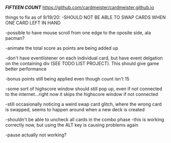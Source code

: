 **_FIFTEEN COUNT_**
https://github.com/cardmeister/cardmeister.github.io

things to fix as of 9/19/20:
-SHOULD NOT BE ABLE TO SWAP CARDS WHEN ONE CARD LEFT IN HAND

-possible to have mouse scroll from one edge to the oposite side, ala pacman?

-animate the total score as points are being added up

-don't have eventlistener on each individual card, but have event delgation on the containing div (SEE TODO LIST PROJECT). This should give game better performance

-bonus points still being applied even though count isn't 15

-some sort of highscore window should still pop up, even if not connected to the internet...right now it skips the highscore window if not connected

-still occasionally noticing a weird swap card glitch, where the wrong card is swapped, seems to happen around when a new deck is created

-shouldn't be able to uncheck all cards in the combo phase
-this is working correctly now, but using the ALT key is causing problems again

-pause actually not working?
